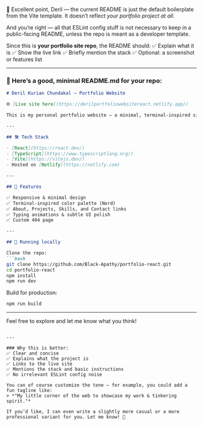 💯 Excellent point, Deril — the current README is just the default boilerplate from the Vite template. It doesn’t reflect *your portfolio project at all*.

And you’re right — all that ESLint config stuff is not necessary to keep in a public-facing README, unless the repo is meant as a developer template.

Since this is **your portfolio site repo**, the README should:
✅ Explain what it is
✅ Show the live link
✅ Briefly mention the stack
✅ Optional: a screenshot or features list

---

### 📄 Here’s a good, minimal **README.md** for your repo:

````markdown
# Deril Kurian Chundakal — Portfolio Website

🌐 [Live site here](https://derilportfoliowebsitereact.netlify.app/)

This is my personal portfolio website — a minimal, terminal-inspired site to showcase my work, skills, and background. Built with React, TypeScript, and Vite.

---

## 🛠️ Tech Stack

- [React](https://react.dev/)
- [TypeScript](https://www.typescriptlang.org/)
- [Vite](https://vitejs.dev/)
- Hosted on [Netlify](https://netlify.com)

---

## 📸 Features

✅ Responsive & minimal design  
✅ Terminal-inspired color palette (Nord)  
✅ About, Projects, Skills, and Contact links  
✅ Typing animations & subtle UI polish  
✅ Custom 404 page  

---

## 📂 Running locally

Clone the repo:
```bash
git clone https://github.com/Black-Apathy/portfolio-react.git
cd portfolio-react
npm install
npm run dev
````

Build for production:

```bash
npm run build
```

---

Feel free to explore and let me know what you think!

```

---

### Why this is better:
✅ Clear and concise  
✅ Explains what the project is  
✅ Links to the live site  
✅ Mentions the stack and basic instructions  
✅ No irrelevant ESLint config noise

You can of course customize the tone — for example, you could add a fun tagline like:  
> *"My little corner of the web to showcase my work & tinkering spirit."*

If you’d like, I can even write a slightly more casual or a more professional variant for you. Let me know! 🚀
```
